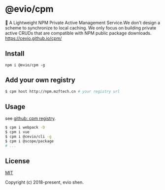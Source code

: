 # @evio/cpm

🚀 A Lightweight NPM Private Active Management Service.We don't design a scheme to synchronize to local caching. We only focus on building private active CRUDs that are compatible with NPM public package downloads. https://cevio.github.io/cpm/

## Install

```shell
npm i @evio/cpm -g
```

## Add your own registry

```bash
$ cpm host http://npm.mzftech.cn # your registry url
```

## Usage

see [github: cpm registry](https://github.com/cevio/cpm#readme).

```bash
$ cpm i webpack -D
$ cpm i vue
$ cpm i @cevio/cli -g
$ cpm i @scope/package
# ...
```

## License

[MIT](https://opensource.org/licenses/MIT)

Copyright (c) 2018-present, evio shen.